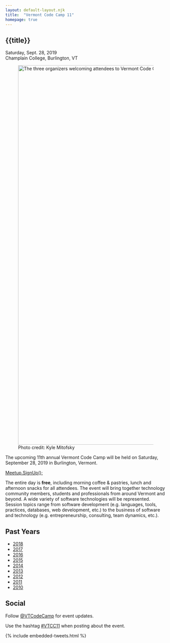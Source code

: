 ```yaml
---
layout: default-layout.njk
title:  "Vermont Code Camp 11"
homepage: true
---
```


<section class="main">
<div class="section-content">

# {{title}}

<div class="text-large">
    Saturday, Sept. 28, 2019 <br/>
    Champlain College, Burlington, VT
</div>
<figure class="landing-image">
    <!-- <img src="/assets/event-sign.jpg" alt="A sign reading 'Vermont Code Campe' with a building in the background"/> -->
    <div class="img-wrap img-wrap-bg" style="--aspect-ratio:1185/590;">
        <img src="/assets/vtcc10-welcome.jpg" width="1185"
             alt="The three organizers welcoming attendees to Vermont Code Camp 10"/>
    </div>
    <figcaption> Photo credit: Kyle Mitofsky </figcaption>
</figure>

The upcoming 11th annual Vermont Code Camp will be held on Saturday, September 28, 2019 in Burlington, Vermont.

<a href="https://www.meetup.com/VTCode/events/250412515/" class="code cta">
    Meetup.SignUp();
</a>


The entire day is **free**, including morning coffee & pastries, lunch and afternoon snacks for all attendees. The event will bring together technology community members, students and professionals from around Vermont and beyond. A wide variety of software technologies will be represented. Session topics range from software development (e.g. languages, tools, practices, databases, web development, etc.) to the business of software and technology (e.g. entrepreneurship, consulting, team dynamics, etc.).

</div>
</section>

<section class="past-years">
<div class="section-content">


## Past Years

* [2018](https://www.vtcodecamp.org)
* [2017](https://www.vtcodecamp.org/2017)
* [2016](https://www.vtcodecamp.org/2016)
* [2015](https://www.vtcodecamp.org/2015)
* [2014](https://www.vtcodecamp.org/2014)
* [2013](https://www.vtcodecamp.org/2013)
* [2012](https://www.vtcodecamp.org/2012)
* [2011](https://www.vtcodecamp.org/2011)
* [2010](https://www.vtcodecamp.org/2010)


</div>
</section>


<section class="social">
<div class="section-content">

## Social

Follow [@VTCodeCamp](https://twitter.com/VTCodeCamp) for event updates.

Use the hashtag [#VTCC11](https://twitter.com/search?q=%23VTCC10) when posting about the event.

</div>
<div class="section-content section-content-wide">

{% include embedded-tweets.html %}

</div>
</section>
